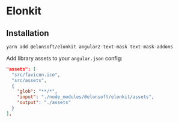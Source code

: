 # Elonkit

## Installation

```bash
yarn add @elonsoft/elonkit angular2-text-mask text-mask-addons
```

Add library assets to your `angular.json` config:

```json
"assets": [
  "src/favicon.ico",
  "src/assets",
  {
    "glob": "**/*",
    "input": "./node_modules/@elonsoft/elonkit/assets",
    "output": "./assets"
  }
],
```
